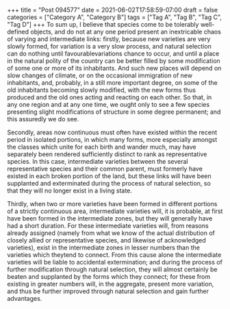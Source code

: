 +++
title = "Post 094577"
date = 2021-06-02T17:58:59-07:00
draft = false
categories = ["Category A", "Category B"]
tags = ["Tag A", "Tag B", "Tag C", "Tag D"]
+++
To sum up, I believe that species come to be tolerably well-defined objects, and do not at any one period present an inextricable chaos of varying and intermediate links: firstly, because new varieties are very slowly formed, for variation is a very slow process, and natural selection can do nothing until favourablevariations chance to occur, and until a place in the natural polity of the country can be better filled by some modification of some one or more of its inhabitants. And such new places will depend on slow changes of climate, or on the occasional immigration of new inhabitants, and, probably, in a still more important degree, on some of the old inhabitants becoming slowly modified, with the new forms thus produced and the old ones acting and reacting on each other. So that, in any one region and at any one time, we ought only to see a few species presenting slight modifications of structure in some degree permanent; and this assuredly we do see.

Secondly, areas now continuous must often have existed within the recent period in isolated portions, in which many forms, more especially amongst the classes which unite for each birth and wander much, may have separately been rendered sufficiently distinct to rank as representative species. In this case, intermediate varieties between the several representative species and their common parent, must formerly have existed in each broken portion of the land, but these links will have been supplanted and exterminated during the process of natural selection, so that they will no longer exist in a living state.

Thirdly, when two or more varieties have been formed in different portions of a strictly continuous area, intermediate varieties will, it is probable, at first have been formed in the intermediate zones, but they will generally have had a short duration. For these intermediate varieties will, from reasons already assigned (namely from what we know of the actual distribution of closely allied or representative species, and likewise of acknowledged varieties), exist in the intermediate zones in lesser numbers than the varieties which theytend to connect. From this cause alone the intermediate varieties will be liable to accidental extermination; and during the process of further modification through natural selection, they will almost certainly be beaten and supplanted by the forms which they connect; for these from existing in greater numbers will, in the aggregate, present more variation, and thus be further improved through natural selection and gain further advantages.
